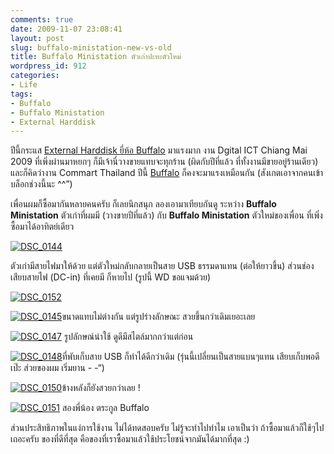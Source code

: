 ```yaml
---
comments: true
date: 2009-11-07 23:08:41
layout: post
slug: buffalo-ministation-new-vs-old
title: Buffalo Ministation ตัวเก่าปะทะตัวใหม่
wordpress_id: 912
categories:
- Life
tags:
- Buffalo
- Buffalo Ministation
- External Harddisk
---
```


ปีนี้กระแส [External Harddisk ยี่ห้อ Buffalo](http://www.armno.in.th/20081109/external-harddisk-%E0%B8%A2%E0%B8%B5%E0%B9%88%E0%B8%AB%E0%B9%89%E0%B8%AD-buffalo) มาแรงมาก งาน Dgital ICT Chiang Mai 2009 ที่เพิ่งผ่านมาหยกๆ ก็มีเจ้านี่วางขายแทบจะทุกร้าน (ผิดกับปีที่แล้ว ที่ทั้งงานมีขายอยู่ร้านเดียว) และก็คิดว่างาน Commart Thailand ปีนี้ [Buffalo](http://www.armno.in.th/content/buffalo) ก็คงจะมาแรงเหมือนกัน (สังเกตเอาจากคนเข้าบล็อกช่วงนี้นะ ^^”)



เพื่อนผมก็ซื้อมากันหลายคนครับ ก็เลยนึกสนุก ลองเอามาเทียบกันดู ระหว่าง **Buffalo Ministation** ตัวเก่าที่ผมมี (วางขายปีที่แล้ว) กับ **Buffalo Ministation** ตัวใหม่ของเพื่อน ที่เพิ่งซื้อมาได้อาทิตย์เดียว



[![DSC_0144](http://www.armno.in.th/wp-content/uploads/2009/11/DSC_0144_thumb.jpg)](http://www.armno.in.th/wp-content/uploads/2009/11/DSC_0144.jpg)



ตัวเก่ามีสายไฟมาให้ด้วย แต่ตัวใหม่กลับกลายเป็นสาย USB ธรรมดาแทน (ต่อให้ยาวขึ้น) ส่วนช่องเสียบสายไฟ (DC-in) ที่เคยมี ก็หายไป (รูปนี้ WD ขอแจมด้วย)



[![DSC_0152](http://www.armno.in.th/wp-content/uploads/2009/11/DSC_0152_thumb.jpg)](http://www.armno.in.th/wp-content/uploads/2009/11/DSC_0152.jpg)



[![DSC_0145](http://www.armno.in.th/wp-content/uploads/2009/11/DSC_0145_thumb.jpg)](http://www.armno.in.th/wp-content/uploads/2009/11/DSC_0145.jpg)ขนาดแทบไม่ต่างกัน แต่รูปร่างลักษณะ สวยขึ้นกว่าเดิมเยอะเลย



[![DSC_0147](http://www.armno.in.th/wp-content/uploads/2009/11/DSC_0147_thumb.jpg)](http://www.armno.in.th/wp-content/uploads/2009/11/DSC_0147.jpg) รูปลักษณ์น่าใช้ ดูดีมีสไตล์มากกว่าแต่ก่อน



[![DSC_0148](http://www.armno.in.th/wp-content/uploads/2009/11/DSC_0148_thumb.jpg)](http://www.armno.in.th/wp-content/uploads/2009/11/DSC_0148.jpg)ที่พับเก็บสาย USB ก็ทำได้ดีกว่าเดิม (รุ่นนี้เปลี่ยนเป็นสายแบนๆแทน เสียบเก็บพอดีเป๊ะ ส่วยของผม เริ่มยาน - -“)



[![DSC_0150](http://www.armno.in.th/wp-content/uploads/2009/11/DSC_0150_thumb.jpg)](http://www.armno.in.th/wp-content/uploads/2009/11/DSC_0150.jpg)ข้างหลังก็ยังสวยกว่าเลย !



[![DSC_0151](http://www.armno.in.th/wp-content/uploads/2009/11/DSC_0151_thumb.jpg)](http://www.armno.in.th/wp-content/uploads/2009/11/DSC_0151.jpg) สองพี่น้อง ตระกูล Buffalo



ส่วนประสิทธิภาพในแง่การใช้งาน ไม่ได้ทดสอบครับ ไม่รู้จะทำไปทำไม เอาเป็นว่า ถ้าซื้อมาแล้วก็ใช้ๆไปเถอะครับ ของที่ดีที่สุด คือของที่เราซื้อมาแล้วใช้ประโยชน์จากมันได้มากที่สุด :)
